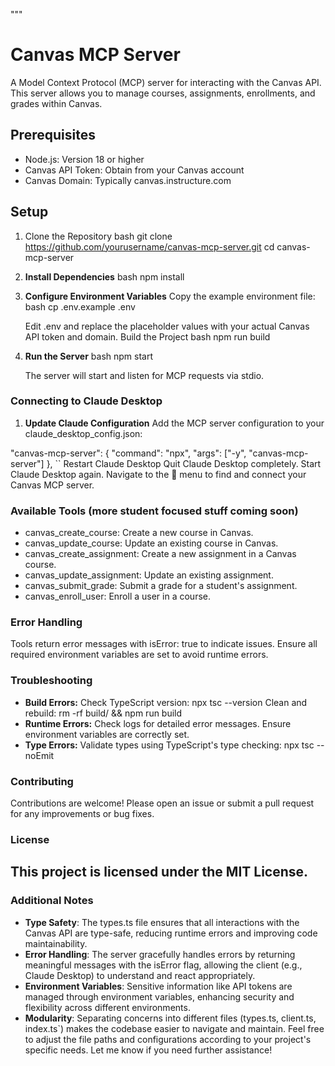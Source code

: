"""

# Canvas MCP Server
A Model Context Protocol (MCP) server for interacting with the Canvas API. This server allows you to manage courses, assignments, enrollments, and grades within Canvas.
## Prerequisites
- Node.js: Version 18 or higher
- Canvas API Token: Obtain from your Canvas account
- Canvas Domain: Typically canvas.instructure.com
## Setup
1. Clone the Repository
   bash
   git clone https://github.com/yourusername/canvas-mcp-server.git
   cd canvas-mcp-server
2. **Install Dependencies**
   bash
   npm install
   
3. **Configure Environment Variables**
Copy the example environment file:
   bash
   cp .env.example .env
   
   Edit .env and replace the placeholder values with your actual Canvas API token and domain.
Build the Project
   bash
   npm run build
   
4. **Run the Server**
   bash
   npm start
   
   The server will start and listen for MCP requests via stdio.
### Connecting to Claude Desktop
1. **Update Claude Configuration**
   Add the MCP server configuration to your claude_desktop_config.json:

  "canvas-mcp-server": {
      "command": "npx",
      "args": ["-y", "canvas-mcp-server"]
    },
``
Restart Claude Desktop
   Quit Claude Desktop completely.
   Start Claude Desktop again.
   Navigate to the 🔌 menu to find and connect your Canvas MCP server.
### Available Tools (more student focused stuff coming soon)
- canvas_create_course: Create a new course in Canvas.
- canvas_update_course: Update an existing course in Canvas.
- canvas_create_assignment: Create a new assignment in a Canvas course.
- canvas_update_assignment: Update an existing assignment.
- canvas_submit_grade: Submit a grade for a student's assignment.
- canvas_enroll_user: Enroll a user in a course.
### Error Handling
Tools return error messages with isError: true to indicate issues.
Ensure all required environment variables are set to avoid runtime errors.
### Troubleshooting
- **Build Errors:**
Check TypeScript version: npx tsc --version
   Clean and rebuild: rm -rf build/ && npm run build
- **Runtime Errors:**
   Check logs for detailed error messages.
   Ensure environment variables are correctly set.
- **Type Errors:**
   Validate types using TypeScript's type checking: npx tsc --noEmit
### Contributing
Contributions are welcome! Please open an issue or submit a pull request for any improvements or bug fixes.
### License
This project is licensed under the MIT License.
---
### Additional Notes
- **Type Safety**: The types.ts file ensures that all interactions with the Canvas API are type-safe, reducing runtime errors and improving code maintainability.
- **Error Handling**: The server gracefully handles errors by returning meaningful messages with the isError flag, allowing the client (e.g., Claude Desktop) to understand and react appropriately.
- **Environment Variables**: Sensitive information like API tokens are managed through environment variables, enhancing security and flexibility across different environments.
- **Modularity**: Separating concerns into different files (types.ts, client.ts, index.ts`) makes the codebase easier to navigate and maintain.
Feel free to adjust the file paths and configurations according to your project's specific needs. Let me know if you need further assistance!
